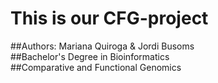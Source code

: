 # This is our CFG-project





##Authors: Mariana Quiroga & Jordi Busoms <br />
##Bachelor's Degree in Bioinformatics <br />
##Comparative and Functional Genomics <br />

